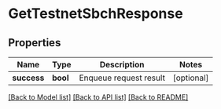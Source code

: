 # GetTestnetSbchResponse

## Properties
Name | Type | Description | Notes
------------ | ------------- | ------------- | -------------
**success** | **bool** | Enqueue request result | [optional] 

[[Back to Model list]](../README.md#documentation-for-models) [[Back to API list]](../README.md#documentation-for-api-endpoints) [[Back to README]](../README.md)


